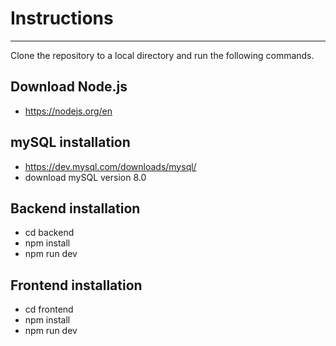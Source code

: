 # Instructions
---
Clone the repository to a local directory and run the following commands.

## Download Node.js
- https://nodejs.org/en

## mySQL installation
- https://dev.mysql.com/downloads/mysql/
- download mySQL version 8.0

## Backend installation
- cd backend
- npm install
- npm run dev

## Frontend installation
- cd frontend
- npm install
- npm run dev
